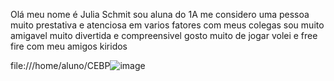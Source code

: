 Olá meu nome é Julia Schmit sou aluna do 1A me considero uma pessoa muito prestativa e atenciosa em varios fatores 
com meus colegas sou muito amigavel muito divertida e compreensivel 
gosto muito de jogar volei e free fire com meu amigos kiridos 

file:///home/aluno/CEBP![image](https://github.com/user-attachments/assets/a08572ef-38e0-4fc3-a41d-c23b09f16cfc)

